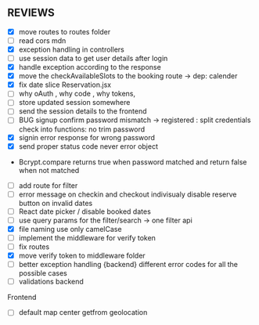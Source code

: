 ## REVIEWS

- [x] move routes to routes folder
- [ ] read cors mdn
- [x] exception handling in controllers
- [ ] use session data to get user details after login
- [x] handle exception according to the response
- [x] move the checkAvailableSlots to the booking route -> dep: calender
- [x] fix date slice Reservation.jsx
- [ ] why oAuth , why code , why tokens,
- [ ] store updated session somewhere
- [ ] send the session details to the frontend
- [ ] BUG signup confirm password mismatch -> registered : split credentials check into functions: no trim password
- [x] signin error response for wrong password
- [x] send proper status code never error object

* Bcrypt.compare returns true when password matched and return false when not matched

- [ ] add route for filter
- [ ] error message on checkin and checkout indivisualy disable reserve button on invalid dates
- [ ] React date picker / disable booked dates
- [ ] use query params for the filter/search -> one filter api
- [x] file naming use only camelCase
- [ ] implement the middleware for verify token
- [ ] fix routes
- [x] move verify token to middleware folder
- [ ] better exception handling {backend} different error codes for all the possible cases
- [ ] validations backend

Frontend

- [ ] default map center getfrom geolocation
